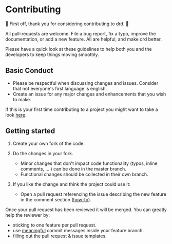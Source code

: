 # Contributing

:balloon: First off, thank you for considering contributing to drd. :balloon:

All pull-requests are welcome. File a bug report, fix a typo, improve the documentation, or add a new feature. All are helpful, and make drd better.

Please have a quick look at these guidelines to help both you and the developers to keep things moving smoothly.

## Basic Conduct

*   Please be respectful when discussing changes and issues. Consider that not everyone's first language is english.
*   Create an issue for any major changes and enhancements that you wish to make.

If this is your first time contributing to a project you might want to take a look [here](https://egghead.io/courses/how-to-contribute-to-an-open-source-project-on-github).

## Getting started
1.  Create your own fork of the code.

2.  Do the changes in your fork.
    *   Minor changes that don't impact code functionality (typos, inline comments, … ) can be done in the master branch.
    *   Functional changes should be collected in their own branch.

3.  If you like the change and think the project could use it:
    *   Open a pull request referencing the issue describing the new feature in the comment section \([how-to](https://github.com/blog/1506-closing-issues-via-pull-requests)\).  

Once your pull request has been reviewed it will be merged. You can greatly help the reviewer by:
*   sticking to one feature per pull request.
*   use [meaningful](https://chris.beams.io/posts/git-commit/) commit messages inside your feature branch.
*   filling out the pull request & issue templates.
